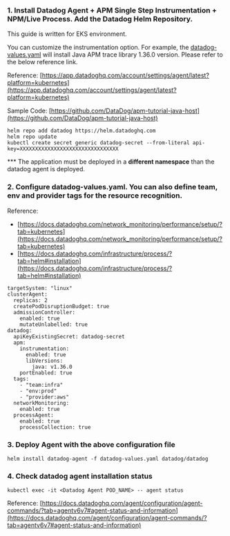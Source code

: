 ### 1. Install Datadog Agent + APM Single Step Instrumentation + NPM/Live Process. Add the Datadog Helm Repository.

This guide is written for EKS environment.

You can customize the instrumentation option. For example, the [datadog-values.yaml](https://github.com/nuri-lee37/dd-agent-install/blob/main/kubernetes/datadog-values.yaml) will install Java APM trace library 1.36.0 version. Please refer to the below reference link.

Reference: [https://app.datadoghq.com/account/settings/agent/latest?platform=kubernetes](https://app.datadoghq.com/account/settings/agent/latest?platform=kubernetes)

Sample Code: [https://github.com/DataDog/apm-tutorial-java-host](https://github.com/DataDog/apm-tutorial-java-host)

```
helm repo add datadog https://helm.datadoghq.com
helm repo update
kubectl create secret generic datadog-secret --from-literal api-key=XXXXXXXXXXXXXXXXXXXXXXXXXXXXXXXX
```

*** The application must be deployed in a __different namespace__ than the datadog agent is deployed.

### 2. Configure datadog-values.yaml. You can also define team, env and provider tags for the resource recognition. 

Reference: 
- [https://docs.datadoghq.com/network_monitoring/performance/setup/?tab=kubernetes](https://docs.datadoghq.com/network_monitoring/performance/setup/?tab=kubernetes)
- [https://docs.datadoghq.com/infrastructure/process/?tab=helm#installation](https://docs.datadoghq.com/infrastructure/process/?tab=helm#installation)
```
targetSystem: "linux"
clusterAgent:
  replicas: 2
  createPodDisruptionBudget: true
  admissionController:
    enabled: true
    mutateUnlabelled: true
datadog:
  apiKeyExistingSecret: datadog-secret
  apm:
    instrumentation:
      enabled: true
      libVersions:
        java: v1.36.0      
    portEnabled: true
  tags:
    - "team:infra"
    - "env:prod"
    - "provider:aws"
  networkMonitoring:
    enabled: true
  processAgent:
    enabled: true
    processCollection: true
```

### 3. Deploy Agent with the above configuration file
`helm install datadog-agent -f datadog-values.yaml datadog/datadog`


### 4. Check datadog agent installation status
`kubectl exec -it <Datadog Agent POD_NAME> -- agent status`

Reference: [https://docs.datadoghq.com/agent/configuration/agent-commands/?tab=agentv6v7#agent-status-and-information](https://docs.datadoghq.com/agent/configuration/agent-commands/?tab=agentv6v7#agent-status-and-information)
